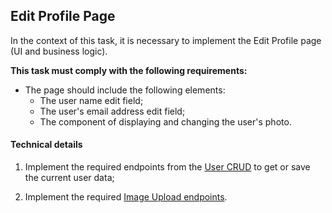 ## Edit Profile Page

In the context of this task, it is necessary to implement the Edit Profile page (UI and business logic). <br>

**This task must comply with the following requirements:** <br>
  
  - The page should include the following elements:
    - The user name edit field;
    - The user's email address edit field;
    - The component of displaying and changing the user's photo.

#### Technical details

1. Implement the required endpoints from the [User CRUD](requirements/functional-requirements/backend/user-crud.md) to get or save the current user data;

2. Implement the required [Image Upload endpoints](requirements/functional-requirements/backend/image-upload-endpoint.md).